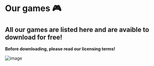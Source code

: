 # Our games 🎮
## All our games are listed here and are avaible to download for free!

**Before downloading, please read our licensing terms!**

![image](https://static.vecteezy.com/system/resources/thumbnails/033/842/617/small/retro-gaming-digital-art-illustration-generative-ai-photo.jpeg)
